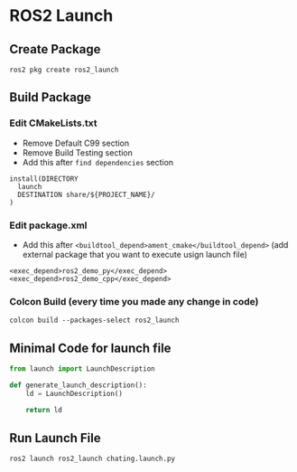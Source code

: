 # ROS2 Launch

## Create Package

```
ros2 pkg create ros2_launch
```

## Build Package

### Edit CMakeLists.txt

- Remove Default C99 section
- Remove Build Testing section
- Add this after `find dependencies` section
```
install(DIRECTORY
  launch
  DESTINATION share/${PROJECT_NAME}/
)
```

### Edit package.xml

- Add this after `<buildtool_depend>ament_cmake</buildtool_depend>` (add external package that you want to execute usign launch file)
```
<exec_depend>ros2_demo_py</exec_depend>
<exec_depend>ros2_demo_cpp</exec_depend>
```

### Colcon Build (every time you made any change in code)

```
colcon build --packages-select ros2_launch
```


## Minimal Code for launch file

```python
from launch import LaunchDescription

def generate_launch_description():
    ld = LaunchDescription()

    return ld
```

## Run Launch File

```
ros2 launch ros2_launch chating.launch.py
```